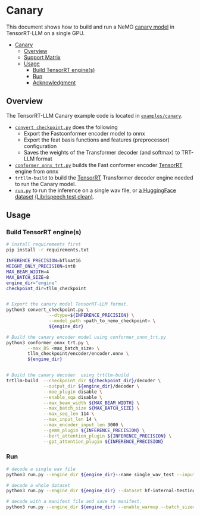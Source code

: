 # Canary
This document shows how to build and run a NeMO [canary model](https://huggingface.co/nvidia/canary-1b) in TensorRT-LLM on a single GPU.

- [Canary](#canary)
  - [Overview](#overview)
  - [Support Matrix](#support-matrix)
  - [Usage](#usage)
    - [Build TensorRT engine(s)](#build-tensorrt-engines)
    - [Run](#run)
    - [Acknowledgment](#acknowledgment)
  
## Overview

The TensorRT-LLM Canary example code is located in [`examples/canary`](./).

 * [`convert_checkpoint.py`](./convert_checkpoint.py) does the following
   * Export the Fastconformer encoder model to onnx
   * Export the feat basis functions and features (preprocessor) configuration
   * Saves the weights of the Transformer decoder (and softmax) to TRT-LLM format
 * [`conformer_onnx_trt.py`](./conformer_onnx_trt.py) builds the Fast conformer encoder [TensorRT](https://developer.nvidia.com/tensorrt) engine from onnx 
 * `trtllm-build` to build the [TensorRT](https://developer.nvidia.com/tensorrt) Transformer decoder engine needed to run the Canary model.
 * [`run.py`](./run.py) to run the inference on a single wav file, or [a HuggingFace dataset](https://huggingface.co/datasets/librispeech_asr) [\(Librispeech test clean\)](https://www.openslr.org/12).

## Usage
### Build TensorRT engine(s)

```bash
# install requirements first
pip install -r requirements.txt

INFERENCE_PRECISION=bfloat16
WEIGHT_ONLY_PRECISION=int8
MAX_BEAM_WIDTH=4
MAX_BATCH_SIZE=8
engine_dir="engine"
checkpoint_dir=tllm_checkpoint


# Export the canary model TensorRT-LLM format.
python3 convert_checkpoint.py \
                --dtype=${INFERENCE_PRECISION} \
                --model_path <path_to_nemo_checkpoint> \
                ${engine_dir}

# Build the canary encoder model using conformer_onnx_trt.py
python3 conformer_onnx_trt.py \
        --max_BS <max_batch_size> \
        tllm_checkpoint/encoder/encoder.onnx \
        ${engine_dir}


# Build the canary decoder  using trtllm-build
trtllm-build  --checkpoint_dir ${checkpoint_dir}/decoder \
              --output_dir ${engine_dir}/decoder \
              --moe_plugin disable \
              --enable_xqa disable \
              --max_beam_width ${MAX_BEAM_WIDTH} \
              --max_batch_size ${MAX_BATCH_SIZE} \
              --max_seq_len 114 \
              --max_input_len 14 \
              --max_encoder_input_len 3000 \
              --gemm_plugin ${INFERENCE_PRECISION} \
              --bert_attention_plugin ${INFERENCE_PRECISION} \
              --gpt_attention_plugin ${INFERENCE_PRECISION}
```

### Run

```bash
# decode a single wav file
python3 run.py --engine_dir ${engine_dir}--name single_wav_test --input_file assets/1221-135766-0002.wav

# decode a whole dataset
python3 run.py --engine_dir ${engine_dir} --dataset hf-internal-testing/librispeech_asr_dummy --enable_warmup --name librispeech_dummy_large_v3

# decode with a manifest file and save to manifest. 
python3 run.py --engine_dir ${engine_dir} --enable_warmup --batch_size=<batch_size> --name <test_name> --manifest_file <path_to_manifest_file>

```
